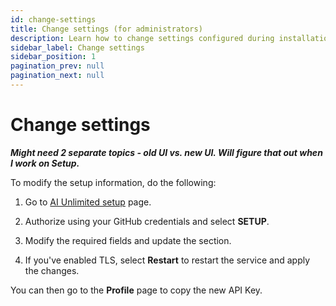 ```yaml
---
id: change-settings
title: Change settings (for administrators)
description: Learn how to change settings configured during installation.
sidebar_label: Change settings
sidebar_position: 1
pagination_prev: null
pagination_next: null
---
```


# Change settings

***Might need 2 separate topics - old UI vs. new UI. Will figure that out when I work on Setup.***

To modify the setup information, do the following: 

1. Go to [AI Unlimited setup](/docs/install-ai-unlimited/setup-ai-unlimited.md) page.

2. Authorize using your GitHub credentials and select **SETUP**. 

3. Modify the required fields and update the section.

4. If you've enabled TLS, select **Restart** to restart the service and apply the changes.

You can then go to the **Profile** page to copy the new API Key.
